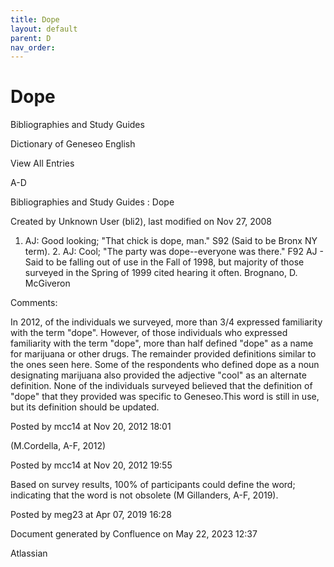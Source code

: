 ```yaml
---
title: Dope
layout: default
parent: D
nav_order:
---
```


# Dope

Bibliographies and Study Guides

Dictionary of Geneseo English

View All Entries

A-D

Bibliographies and Study Guides : Dope

Created by  Unknown User (bli2), last modified on Nov 27, 2008

1. AJ: Good looking; &quot;That chick is dope, man.&quot; S92 (Said to be Bronx NY term). 2. AJ: Cool; &quot;The party was dope--everyone was there.&quot; F92 AJ - Said to be falling out of use in the Fall of 1998, but majority of those surveyed in the Spring of 1999 cited hearing it often. Brognano, D. McGiveron

Comments:

In 2012, of the individuals we surveyed, more than 3/4 expressed familiarity with the term &quot;dope&quot;. However, of those individuals who expressed familiarity with the term &quot;dope&quot;, more than half defined &quot;dope&quot; as a name for marijuana or other drugs. The remainder provided definitions similar to the ones seen here. Some of the respondents who defined dope as a noun designating marijuana also provided the adjective &quot;cool&quot; as an alternate definition. None of the individuals surveyed believed that the definition of &quot;dope&quot; that they provided was specific to Geneseo.This word is still in use, but its definition should be updated. 

Posted by mcc14 at Nov 20, 2012 18:01

(M.Cordella, A-F, 2012)

Posted by mcc14 at Nov 20, 2012 19:55

Based on survey results, 100% of participants could define the word; indicating that the word is not obsolete (M Gillanders, A-F, 2019).

Posted by meg23 at Apr 07, 2019 16:28

Document generated by Confluence on May 22, 2023 12:37

Atlassian
